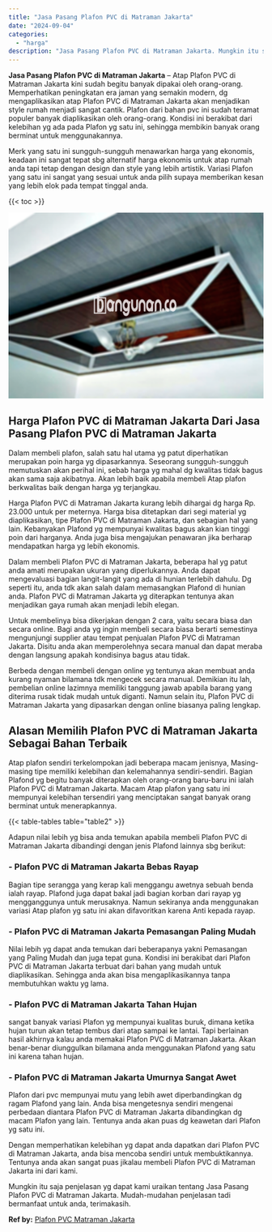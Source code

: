 ```yaml
---
title: "Jasa Pasang Plafon PVC di Matraman Jakarta"
date: "2024-09-04"
categories: 
  - "harga"
description: "Jasa Pasang Plafon PVC di Matraman Jakarta. Mungkin itu saja penjelasan yg dapat kami uraikan tentang Jasa Pasang Plafon PVC di Matraman Jakarta. Mudah-mudah..."
---
```


**Jasa Pasang Plafon PVC di Matraman Jakarta** – Atap Plafon PVC di Matraman Jakarta kini sudah begitu banyak dipakai oleh orang-orang. Memperhatikan peningkatan era jaman yang semakin modern, dg mengaplikasikan atap Plafon PVC di Matraman Jakarta akan menjadikan style rumah menjadi sangat cantik. Plafon dari bahan pvc ini sudah teramat populer banyak diaplikasikan oleh orang-orang. Kondisi ini berakibat dari kelebihan yg ada pada Plafon yg satu ini, sehingga membikin banyak orang berminat untuk menggunakannya.

Merk yang satu ini sungguh-sungguh menawarkan harga yang ekonomis, keadaan ini sangat tepat sbg alternatif harga ekonomis untuk atap rumah anda tapi tetap dengan design dan style yang lebih artistik. Variasi Plafon yang satu ini sangat yang sesuai untuk anda pilih supaya memberikan kesan yang lebih elok pada tempat tinggal anda.

{{< toc >}}

![Jasa Pasang Plafon PVC di Matraman Jakarta](/images/flafond-pvc-murah21.png)

## Harga Plafon PVC di Matraman Jakarta Dari Jasa Pasang Plafon PVC di Matraman Jakarta

Dalam membeli plafon, salah satu hal utama yg patut diperhatikan merupakan poin harga yg dipasarkannya. Seseorang sungguh-sungguh memutuskan akan perihal ini, sebab harga yg mahal dg kwalitas tidak bagus akan sama saja akibatnya. Akan lebih baik apabila membeli Atap plafon berkwalitas baik dengan harga yg terjangkau.

Harga Plafon PVC di Matraman Jakarta kurang lebih dihargai dg harga Rp. 23.000 untuk per meternya. Harga bisa ditetapkan dari segi material yg diaplikasikan, tipe Plafon PVC di Matraman Jakarta, dan sebagian hal yang lain. Kebanyakan Plafond yg mempunyai kwalitas bagus akan kian tinggi poin dari harganya. Anda juga bisa mengajukan penawaran jika berharap mendapatkan harga yg lebih ekonomis.

Dalam membeli Plafon PVC di Matraman Jakarta, beberapa hal yg patut anda amati merupakan ukuran yang diperlukannya. Anda dapat mengevaluasi bagian langit-langit yang ada di hunian terlebih dahulu. Dg seperti itu, anda tdk akan salah dalam memasangkan Plafond di hunian anda. Plafon PVC di Matraman Jakarta yg diterapkan tentunya akan menjadikan gaya rumah akan menjadi lebih elegan.

Untuk membelinya bisa dikerjakan dengan 2 cara, yaitu secara biasa dan secara online. Bagi anda yg ingin membeli secara biasa berarti semestinya mengunjungi supplier atau tempat penjualan Plafon PVC di Matraman Jakarta. Disitu anda akan memperolehnya secara manual dan dapat meraba dengan langsung apakah kondisinya bagus atau tidak.

Berbeda dengan membeli dengan online yg tentunya akan membuat anda kurang nyaman bilamana tdk mengecek secara manual. Demikian itu lah, pembelian online lazimnya memiliki tanggung jawab apabila barang yang diterima rusak tidak mudah untuk diganti. Namun selain itu, Plafon PVC di Matraman Jakarta yang dipasarkan dengan online biasanya paling lengkap.

## Alasan Memilih Plafon PVC di Matraman Jakarta Sebagai Bahan Terbaik

Atap plafon sendiri terkelompokan jadi beberapa macam jenisnya, Masing-masing tipe memiliki kelebihan dan kelemahannya sendiri-sendiri. Bagian Plafond yg begitu banyak diterapkan oleh orang-orang baru-baru ini ialah Plafon PVC di Matraman Jakarta. Macam Atap plafon yang satu ini mempunyai kelebihan tersendiri yang menciptakan sangat banyak orang berminat untuk menerapkannya.

{{< table-tables table="table2" >}}

Adapun nilai lebih yg bisa anda temukan apabila membeli Plafon PVC di Matraman Jakarta dibandingi dengan jenis Plafond lainnya sbg berikut:

### \- Plafon PVC di Matraman Jakarta Bebas Rayap

Bagian tipe serangga yang kerap kali menggangu awetnya sebuah benda ialah rayap. Plafond juga dapat bakal jadi bagian korban dari rayap yg mengganggunya untuk merusaknya. Namun sekiranya anda menggunakan variasi Atap plafon yg satu ini akan difavoritkan karena Anti kepada rayap.

### \- Plafon PVC di Matraman Jakarta Pemasangan Paling Mudah

Nilai lebih yg dapat anda temukan dari beberapanya yakni Pemasangan yang Paling Mudah dan juga tepat guna. Kondisi ini berakibat dari Plafon PVC di Matraman Jakarta terbuat dari bahan yang mudah untuk diaplikasikan. Sehingga anda akan bisa mengaplikasikannya tanpa membutuhkan waktu yg lama.

### \- Plafon PVC di Matraman Jakarta Tahan Hujan

sangat banyak variasi Plafon yg mempunyai kualitas buruk, dimana ketika hujan turun akan tetap tembus dari atap sampai ke lantai. Tapi berlainan hasil akhirnya kalau anda memakai Plafon PVC di Matraman Jakarta. Akan benar-benar diunggulkan bilamana anda menggunakan Plafond yang satu ini karena tahan hujan.

### \- Plafon PVC di Matraman Jakarta Umurnya Sangat Awet

Plafon dari pvc mempunyai mutu yang lebih awet diperbandingkan dg ragam Plafond yang lain. Anda bisa mengetesnya sendiri mengenai perbedaan diantara Plafon PVC di Matraman Jakarta dibandingkan dg macam Plafon yang lain. Tentunya anda akan puas dg keawetan dari Plafon yg satu ini.

Dengan memperhatikan kelebihan yg dapat anda dapatkan dari Plafon PVC di Matraman Jakarta, anda bisa mencoba sendiri untuk membuktikannya. Tentunya anda akan sangat puas jikalau membeli Plafon PVC di Matraman Jakarta ini dari kami.

Mungkin itu saja penjelasan yg dapat kami uraikan tentang Jasa Pasang Plafon PVC di Matraman Jakarta. Mudah-mudahan penjelasan tadi bermanfaat untuk anda, terimakasih.

**Ref by:** [Plafon PVC Matraman Jakarta](https://id.wikipedia.org/wiki/Plafon)

